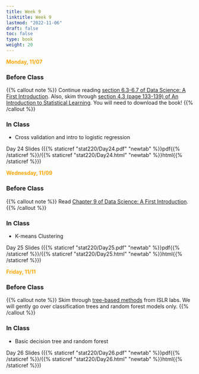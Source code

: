 ```yaml
---
title: Week 9
linktitle: Week 9
lastmod: "2022-11-06"
draft: false  
toc: false  
type: book  
weight: 20
---
```



<span style="color:orange">**Monday, 11/07**</span>

### Before Class

{{% callout note %}}
Continue reading  [section 6.3-6.7 of Data Science: A First Introduction](https://datasciencebook.ca/classification2.html#evaluating-accuracy). Also, skim through [section 4.3 (page 133-139) of An Introduction to Statistical Learning](https://www.statlearning.com/). You will need to download the book!
{{% /callout %}}

### In Class

- Cross validation and intro to logistic regression


Day 24 Slides ({{% staticref "stat220/Day24.pdf" "newtab" %}}pdf{{% /staticref %}}/{{% staticref "stat220/Day24.html" "newtab" %}}html{{% /staticref %}}) 


<span style="color:orange">**Wednesday, 11/09**</span>

### Before Class

{{% callout note %}}
Read [Chapter 9 of Data Science: A First Introduction](https://datasciencebook.ca/clustering.html). 
{{% /callout %}}

### In Class

- K-means Clustering


Day 25 Slides ({{% staticref "stat220/Day25.pdf" "newtab" %}}pdf{{% /staticref %}}/{{% staticref "stat220/Day25.html" "newtab" %}}html{{% /staticref %}}) 



<span style="color:orange">**Friday, 11/11**</span>

### Before Class

{{% callout note %}}
Skim through [tree-based methods](https://emilhvitfeldt.github.io/ISLR-tidymodels-labs/tree-based-methods.html) from ISLR labs. We will gently go over classification trees and random forest models only.
{{% /callout %}}


### In Class

- Basic decision tree and random forest

Day 26 Slides ({{% staticref "stat220/Day26.pdf" "newtab" %}}pdf{{% /staticref %}}/{{% staticref "stat220/Day26.html" "newtab" %}}html{{% /staticref %}}) 


